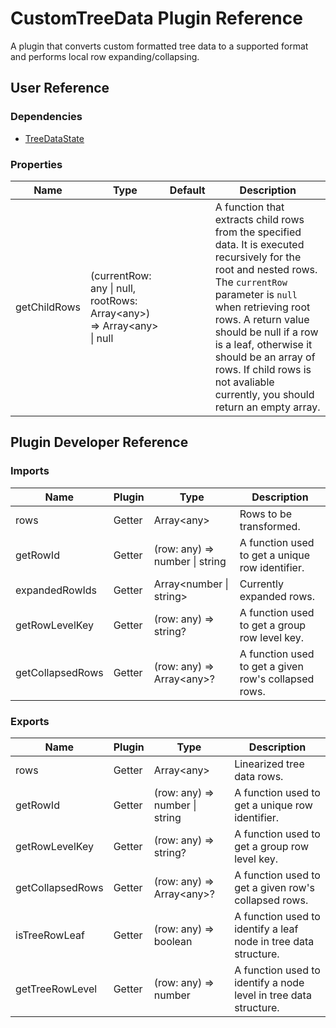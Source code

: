 # CustomTreeData Plugin Reference

A plugin that converts custom formatted tree data to a supported format and performs local row expanding/collapsing.

## User Reference

### Dependencies

- [TreeDataState](tree-data-state.md)

### Properties

Name | Type | Default | Description
-----|------|---------|------------
getChildRows | (currentRow: any &#124; null, rootRows: Array&lt;any&gt;) => Array&lt;any&gt; &#124; null | | A function that extracts child rows from the specified data. It is executed recursively for the root and nested rows. The `currentRow` parameter is `null` when retrieving root rows. A return value should be null if a row is a leaf, otherwise it should be an array of rows. If child rows is not avaliable currently, you should return an empty array.

## Plugin Developer Reference

### Imports

Name | Plugin | Type | Description
-----|--------|------|------------
rows | Getter | Array&lt;any&gt; | Rows to be transformed.
getRowId | Getter | (row: any) => number &#124; string | A function used to get a unique row identifier.
expandedRowIds | Getter | Array&lt;number &#124; string&gt; | Currently expanded rows.
getRowLevelKey | Getter | (row: any) => string? | A function used to get a group row level key.
getCollapsedRows | Getter | (row: any) => Array&lt;any&gt;? | A function used to get a given row's collapsed rows.

### Exports

Name | Plugin | Type | Description
-----|--------|------|------------
rows | Getter | Array&lt;any&gt; | Linearized tree data rows.
getRowId | Getter | (row: any) => number &#124; string | A function used to get a unique row identifier.
getRowLevelKey | Getter | (row: any) => string? | A function used to get a group row level key.
getCollapsedRows | Getter | (row: any) => Array&lt;any&gt;? | A function used to get a given row's collapsed rows.
isTreeRowLeaf | Getter | (row: any) => boolean | A function used to identify a leaf node in tree data structure.
getTreeRowLevel | Getter | (row: any) => number | A function used to identify a node level in tree data structure.
